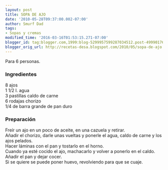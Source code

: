 ```yaml
---
layout: post
title: SOPA DE AJO
date: '2010-05-28T09:37:00.002-07:00'
author: Smurf Dad
tags:
- Sopas y cremas
modified_time: '2016-03-16T01:53:15.271-07:00'
blogger_id: tag:blogger.com,1999:blog-5299957599287034512.post-4999017616197231942
blogger_orig_url: http://recetas-desa.blogspot.com/2010/05/sopa-de-ajo.html
---
```


Para 6 personas.<br /><h3>Ingredientes</h3>8 ajos<br />1 1/2 l. agua<br />3 pastillas caldo de carne<br />6 rodajas chorizo<br />1/4 de barra grande de pan duro<br /><h3>Preparación</h3>Freír un ajo en un poco de aceite, en una cazuela y retirar.<br />Añadir el chorizo, darle unas vueltas y ponerle el agua, caldo de carne y los ajos pelados.<br />Hacer láminas con el pan y tostarlo en el horno.<br />Cuando ya esté cocido el ajo, machacarlo y volver a ponerlo en el caldo.<br />Añadir el pan y dejar cocer.<br />Si se quiere se puede poner huevo, revolviendo para que se cuaje.